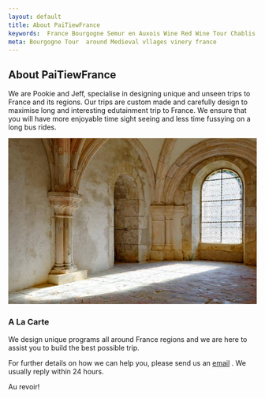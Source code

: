 ```yaml
---
layout: default
title: About PaiTiewFrance 
keywords:  France Bourgogne Semur en Auxois Wine Red Wine Tour Chablis 
meta: Bourgogne Tour  around Medieval vllages vinery france
---
```

## About PaiTiewFrance 

We are Pookie and Jeff, specialise in designing unique and unseen trips to France and its regions. Our trips are custom made and carefully design to maximise long and interesting edutainment trip to France. We ensure that you will have more enjoyable time sight seeing and less time fussying on a long bus rides. 



![Abbaye de Fontenay](/img/fontenay.jpg "Abbaye de Fontenay")


### A La Carte
We design unique programs all around France regions and we are here to assist you to build the best possible trip. 

For further details on how we can help you, please send us an [email](mailto:paitiewfrance@hotmail.com) . We usually reply within 24 hours.

Au revoir!
